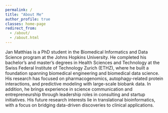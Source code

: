 ```yaml
---
permalink: /
title: "About Me"
author_profile: true
classes: home-page
redirect_from: 
  - /about/
  - /about.html
---
```


Jan Matthias is a PhD student in the Biomedical Informatics and Data Science program at the Johns Hopkins University. He completed his bachelor’s and master’s degrees in Health Sciences and Technology at the Swiss Federal Institute of Technology Zurich (ETHZ), where he built a foundation spanning biomedical engineering and biomedical data science. His research has focused on pharmacogenomics, autophagy-related protein interactions, and predictive modeling with large-scale biobank data. In addition, he brings experience in science communication and entrepreneurship through leadership roles in consulting and startup initiatives. His future research interests lie in translational bioinformatics, with a focus on bridging data-driven discoveries to clinical applications.
